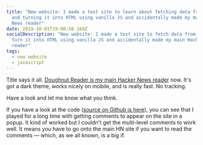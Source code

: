 ```yaml
---
title: "New website: I made a test site to learn about fetching data from APIs
  and turning it into HTML using vanilla JS and accidentally made my main Hacker
  News reader"
date: 2019-10-01T19:00:58.169Z
socialDescription: "New website: I made a test site to fetch data from APIs and
  turn it into HTML using vanilla JS and accidentally made my main Hacker News
  reader"
tags:
  - new website
  - javascript
---
```

Title says it all. [Doughnut Reader is my main Hacker News reader](https://doughnut-reader.netlify.com) now. It's got a dark theme, works nicely on mobile, and is really fast. No tracking.

Have a look and let me know what you think.

If you have a look at the code ([source on Github is here](https://github.com/edjw/hacker_news_reader)), you can see that I played for a long time with getting comments to appear on the site in a popup. It kind of worked but I couldn't get the multi-level comments to work well. It means you have to go onto the main HN site if you want to read the comments — which, as we all known, is a big if.
